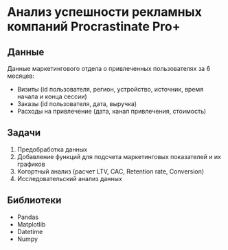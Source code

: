 # Анализ успешности рекламных компаний Procrastinate Pro+

## Данные
Данные маркетингового отдела о привлеченных пользователях за 6 месяцев:
* Визиты (id пользователя, регион, устройство, источник, время начала и конца сессии)
* Заказы (id пользователя, дата, выручка)
* Расходы на привлечение (дата, канал привлечения, стоимость)

## Задачи
1. Предобработка данных
2. Добавление функций для подсчета маркетинговых показателей и их графиков
3. Когортный анализ (расчет LTV, CAC, Retention rate, Conversion)
4. Исследовательский анализ данных

## Библиотеки
* Pandas 
* Matplotlib 
* Datetime
* Numpy
